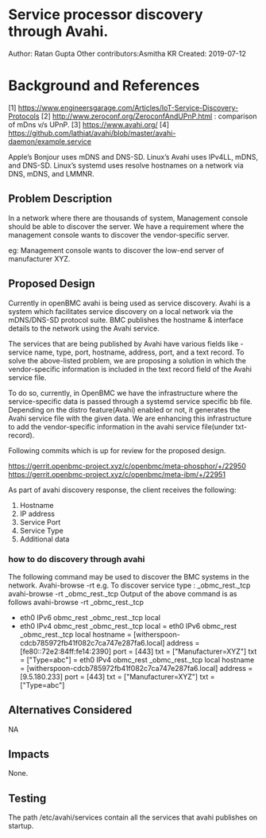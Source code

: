# Service processor discovery through Avahi.
Author: Ratan Gupta
Other contributors:Asmitha KR
Created: 2019-07-12

# Background and References
[1] https://www.engineersgarage.com/Articles/IoT-Service-Discovery-Protocols
[2] http://www.zeroconf.org/ZeroconfAndUPnP.html : comparison of mDns v/s UPnP.
[3] https://www.avahi.org/
[4] https://github.com/lathiat/avahi/blob/master/avahi-daemon/example.service

Apple’s Bonjour uses mDNS and DNS-SD. Linux’s Avahi uses IPv4LL, mDNS, and DNS-SD.
Linux’s systemd uses resolve hostnames on a network via DNS, mDNS, and LMMNR.

## Problem Description
In a network where there are thousands of system, Management console should
be able to discover the server. We have a requirement where the management
console wants to discover the vendor-specific server.

eg: Management console wants to discover the low-end server of manufacturer XYZ.

## Proposed Design
Currently in openBMC avahi is being used as service discovery.
Avahi is a system which facilitates service discovery on a local network via the
mDNS/DNS-SD protocol suite.  BMC publishes the hostname & interface details to the
network using the Avahi service.

The services that are being published by Avahi have various fields like -
service name, type, port, hostname, address, port, and a text record. To solve
the above-listed problem, we are proposing a solution in which the
vendor-specific information is included in the text record field of the Avahi
service file.

To do so, currently, in OpenBMC we have the infrastructure where the
service-specific data is passed through a systemd service specific bb file.
Depending on the distro feature(Avahi) enabled or not, it generates the Avahi
service file with the given data. We are enhancing this infrastructure to add
the vendor-specific information in the avahi service file(under txt-record).

Following commits which is up for review for the proposed design.

 https://gerrit.openbmc-project.xyz/c/openbmc/meta-phosphor/+/22950
 https://gerrit.openbmc-project.xyz/c/openbmc/meta-ibm/+/22951

As part of avahi discovery response, the client receives the following:
1) Hostname
2) IP address
3) Service Port
4) Service Type
5) Additional data

### how to do discovery through avahi

The following command may be used to discover the BMC systems in the network.
Avahi-browse -rt <service type>
e.g. To discover service type : _obmc_rest._tcp
avahi-browse -rt _obmc_rest._tcp
Output of the above command is as follows
avahi-browse -rt _obmc_rest._tcp
+   eth0 IPv6 obmc_rest       _obmc_rest._tcp      local
+   eth0 IPv4 obmc_rest       _obmc_rest._tcp      local
=   eth0 IPv6 obmc_rest       _obmc_rest._tcp      local
   hostname = [witherspoon-cdcb785972fb41f082c7ca747e287fa6.local]
   address = [fe80::72e2:84ff:fe14:2390]
   port = [443]
   txt = ["Manufacturer=XYZ"]
   txt = ["Type=abc"]
=   eth0 IPv4 obmc_rest       _obmc_rest._tcp      local
   hostname = [witherspoon-cdcb785972fb41f082c7ca747e287fa6.local]
   address = [9.5.180.233]
   port = [443]
   txt = ["Manufacturer=XYZ"]
   txt = ["Type=abc"]

## Alternatives Considered
NA

## Impacts
None.

## Testing
The path /etc/avahi/services contain all the services that avahi publishes on
startup.
